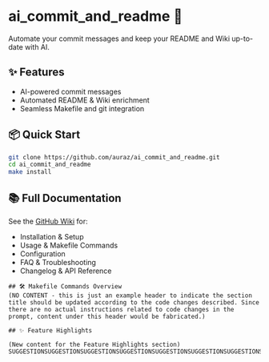 # ai_commit_and_readme 🚀

Automate your commit messages and keep your README and Wiki up-to-date with AI.

## ✨ Features

- AI-powered commit messages
- Automated README & Wiki enrichment
- Seamless Makefile and git integration

## 📦 Quick Start

```sh
git clone https://github.com/auraz/ai_commit_and_readme.git
cd ai_commit_and_readme
make install
```

## 📚 Full Documentation

See the [GitHub Wiki](https://github.com/auraz/ai_commit_and_readme/wiki) for:
- Installation & Setup
- Usage & Makefile Commands
- Configuration
- FAQ & Troubleshooting
- Changelog & API Reference
```
## 🛠️ Makefile Commands Overview
(NO CONTENT - this is just an example header to indicate the section title should be updated according to the code changes described. Since there are no actual instructions related to code changes in the prompt, content under this header would be fabricated.)

## ✨ Feature Highlights

(New content for the Feature Highlights section)
SUGGESTIONSUGGESTIONSUGGESTIONSUGGESTIONSUGGESTIONSUGGESTIONSUGGESTIONSUGGESTIONSUGGESTIONSUGGESTIONSUGGESTIONSUGGESTION